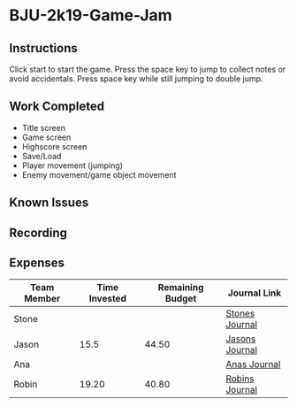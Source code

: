 # BJU-2k19-Game-Jam
## Instructions
Click start to start the game. Press the space key to jump to collect notes or avoid accidentals. Press space key while still jumping to double jump. 
## Work Completed
- Title screen
- Game screen
- Highscore screen
- Save/Load
- Player movement (jumping)
- Enemy movement/game object movement
## Known Issues

## Recording

## Expenses
|Team Member|Time Invested|Remaining Budget|Journal Link|
|-----------|-------------|----------------|------------|
|Stone|||[Stones Journal](https://github.com/cps-209-group-project/BJU-2k19-Game-Jam/wiki/StonesJournal)|
|Jason|15.5|44.50|[Jasons Journal](https://github.com/cps-209-group-project/BJU-2k19-Game-Jam/wiki/JasonsJournal)|
|Ana|||[Anas Journal](https://github.com/cps-209-group-project/BJU-2k19-Game-Jam/wiki/AnasJournal)|
|Robin|19.20|40.80|[Robins Journal](https://github.com/cps-209-group-project/BJU-2k19-Game-Jam/wiki/RobinsJournal)|

